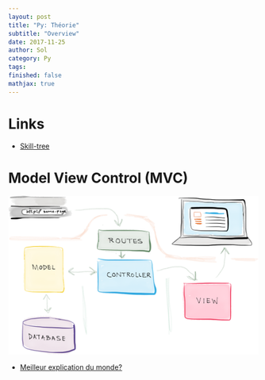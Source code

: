 ```yaml
---
layout: post
title: "Py: Théorie"
subtitle: "Overview"
date: 2017-11-25
author: Sol
category: Py
tags: 
finished: false
mathjax: true
---
```


# Links

* [Skill-tree](https://coggle.it/diagram/52e97f8c5a143de239005d1b/56212c4e4c505e0045c0d3bda59b77e5977c2c9bd40f3fd0b451bdcf8da4aa52)


# Model View Control (MVC)

![alt](/00illustrations/web-dev/mvc.png)

* [Meilleur explication du monde?](https://realpython.com/blog/python/the-model-view-controller-mvc-paradigm-summarized-with-legos/)